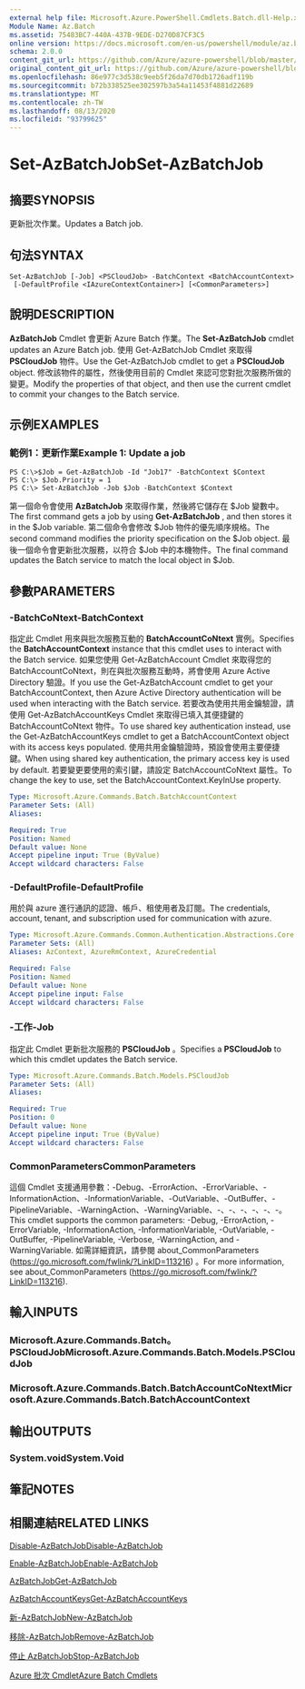 ```yaml
---
external help file: Microsoft.Azure.PowerShell.Cmdlets.Batch.dll-Help.xml
Module Name: Az.Batch
ms.assetid: 75483BC7-440A-437B-9EDE-D270D87CF3C5
online version: https://docs.microsoft.com/en-us/powershell/module/az.batch/set-azbatchjob
schema: 2.0.0
content_git_url: https://github.com/Azure/azure-powershell/blob/master/src/Batch/Batch/help/Set-AzBatchJob.md
original_content_git_url: https://github.com/Azure/azure-powershell/blob/master/src/Batch/Batch/help/Set-AzBatchJob.md
ms.openlocfilehash: 86e977c3d538c9eeb5f26da7d70db1726adf119b
ms.sourcegitcommit: b72b338525ee302597b3a54a11453f4881d22689
ms.translationtype: MT
ms.contentlocale: zh-TW
ms.lasthandoff: 08/13/2020
ms.locfileid: "93799625"
---
```

# <span data-ttu-id="d2722-101">Set-AzBatchJob</span><span class="sxs-lookup"><span data-stu-id="d2722-101">Set-AzBatchJob</span></span>

## <span data-ttu-id="d2722-102">摘要</span><span class="sxs-lookup"><span data-stu-id="d2722-102">SYNOPSIS</span></span>
<span data-ttu-id="d2722-103">更新批次作業。</span><span class="sxs-lookup"><span data-stu-id="d2722-103">Updates a Batch job.</span></span>

## <span data-ttu-id="d2722-104">句法</span><span class="sxs-lookup"><span data-stu-id="d2722-104">SYNTAX</span></span>

```
Set-AzBatchJob [-Job] <PSCloudJob> -BatchContext <BatchAccountContext>
 [-DefaultProfile <IAzureContextContainer>] [<CommonParameters>]
```

## <span data-ttu-id="d2722-105">說明</span><span class="sxs-lookup"><span data-stu-id="d2722-105">DESCRIPTION</span></span>
<span data-ttu-id="d2722-106">**AzBatchJob** Cmdlet 會更新 Azure Batch 作業。</span><span class="sxs-lookup"><span data-stu-id="d2722-106">The **Set-AzBatchJob** cmdlet updates an Azure Batch job.</span></span>
<span data-ttu-id="d2722-107">使用 Get-AzBatchJob Cmdlet 來取得 **PSCloudJob** 物件。</span><span class="sxs-lookup"><span data-stu-id="d2722-107">Use the Get-AzBatchJob cmdlet to get a **PSCloudJob** object.</span></span>
<span data-ttu-id="d2722-108">修改該物件的屬性，然後使用目前的 Cmdlet 來認可您對批次服務所做的變更。</span><span class="sxs-lookup"><span data-stu-id="d2722-108">Modify the properties of that object, and then use the current cmdlet to commit your changes to the Batch service.</span></span>

## <span data-ttu-id="d2722-109">示例</span><span class="sxs-lookup"><span data-stu-id="d2722-109">EXAMPLES</span></span>

### <span data-ttu-id="d2722-110">範例1：更新作業</span><span class="sxs-lookup"><span data-stu-id="d2722-110">Example 1: Update a job</span></span>
```
PS C:\>$Job = Get-AzBatchJob -Id "Job17" -BatchContext $Context
PS C:\> $Job.Priority = 1
PS C:\> Set-AzBatchJob -Job $Job -BatchContext $Context
```

<span data-ttu-id="d2722-111">第一個命令會使用 **AzBatchJob** 來取得作業，然後將它儲存在 $Job 變數中。</span><span class="sxs-lookup"><span data-stu-id="d2722-111">The first command gets a job by using **Get-AzBatchJob** , and then stores it in the $Job variable.</span></span>
<span data-ttu-id="d2722-112">第二個命令會修改 $Job 物件的優先順序規格。</span><span class="sxs-lookup"><span data-stu-id="d2722-112">The second command modifies the priority specification on the $Job object.</span></span>
<span data-ttu-id="d2722-113">最後一個命令會更新批次服務，以符合 $Job 中的本機物件。</span><span class="sxs-lookup"><span data-stu-id="d2722-113">The final command updates the Batch service to match the local object in $Job.</span></span>

## <span data-ttu-id="d2722-114">參數</span><span class="sxs-lookup"><span data-stu-id="d2722-114">PARAMETERS</span></span>

### <span data-ttu-id="d2722-115">-BatchCoNtext</span><span class="sxs-lookup"><span data-stu-id="d2722-115">-BatchContext</span></span>
<span data-ttu-id="d2722-116">指定此 Cmdlet 用來與批次服務互動的 **BatchAccountCoNtext** 實例。</span><span class="sxs-lookup"><span data-stu-id="d2722-116">Specifies the **BatchAccountContext** instance that this cmdlet uses to interact with the Batch service.</span></span>
<span data-ttu-id="d2722-117">如果您使用 Get-AzBatchAccount Cmdlet 來取得您的 BatchAccountCoNtext，則在與批次服務互動時，將會使用 Azure Active Directory 驗證。</span><span class="sxs-lookup"><span data-stu-id="d2722-117">If you use the Get-AzBatchAccount cmdlet to get your BatchAccountContext, then Azure Active Directory authentication will be used when interacting with the Batch service.</span></span> <span data-ttu-id="d2722-118">若要改為使用共用金鑰驗證，請使用 Get-AzBatchAccountKeys Cmdlet 來取得已填入其便捷鍵的 BatchAccountCoNtext 物件。</span><span class="sxs-lookup"><span data-stu-id="d2722-118">To use shared key authentication instead, use the Get-AzBatchAccountKeys cmdlet to get a BatchAccountContext object with its access keys populated.</span></span> <span data-ttu-id="d2722-119">使用共用金鑰驗證時，預設會使用主要便捷鍵。</span><span class="sxs-lookup"><span data-stu-id="d2722-119">When using shared key authentication, the primary access key is used by default.</span></span> <span data-ttu-id="d2722-120">若要變更要使用的索引鍵，請設定 BatchAccountCoNtext 屬性。</span><span class="sxs-lookup"><span data-stu-id="d2722-120">To change the key to use, set the BatchAccountContext.KeyInUse property.</span></span>

```yaml
Type: Microsoft.Azure.Commands.Batch.BatchAccountContext
Parameter Sets: (All)
Aliases:

Required: True
Position: Named
Default value: None
Accept pipeline input: True (ByValue)
Accept wildcard characters: False
```

### <span data-ttu-id="d2722-121">-DefaultProfile</span><span class="sxs-lookup"><span data-stu-id="d2722-121">-DefaultProfile</span></span>
<span data-ttu-id="d2722-122">用於與 azure 進行通訊的認證、帳戶、租使用者及訂閱。</span><span class="sxs-lookup"><span data-stu-id="d2722-122">The credentials, account, tenant, and subscription used for communication with azure.</span></span>

```yaml
Type: Microsoft.Azure.Commands.Common.Authentication.Abstractions.Core.IAzureContextContainer
Parameter Sets: (All)
Aliases: AzContext, AzureRmContext, AzureCredential

Required: False
Position: Named
Default value: None
Accept pipeline input: False
Accept wildcard characters: False
```

### <span data-ttu-id="d2722-123">-工作</span><span class="sxs-lookup"><span data-stu-id="d2722-123">-Job</span></span>
<span data-ttu-id="d2722-124">指定此 Cmdlet 更新批次服務的 **PSCloudJob** 。</span><span class="sxs-lookup"><span data-stu-id="d2722-124">Specifies a **PSCloudJob** to which this cmdlet updates the Batch service.</span></span>

```yaml
Type: Microsoft.Azure.Commands.Batch.Models.PSCloudJob
Parameter Sets: (All)
Aliases:

Required: True
Position: 0
Default value: None
Accept pipeline input: True (ByValue)
Accept wildcard characters: False
```

### <span data-ttu-id="d2722-125">CommonParameters</span><span class="sxs-lookup"><span data-stu-id="d2722-125">CommonParameters</span></span>
<span data-ttu-id="d2722-126">這個 Cmdlet 支援通用參數：-Debug、-ErrorAction、-ErrorVariable、-InformationAction、-InformationVariable、-OutVariable、-OutBuffer、-PipelineVariable、-WarningAction、-WarningVariable、-、-、-、-、-、-。</span><span class="sxs-lookup"><span data-stu-id="d2722-126">This cmdlet supports the common parameters: -Debug, -ErrorAction, -ErrorVariable, -InformationAction, -InformationVariable, -OutVariable, -OutBuffer, -PipelineVariable, -Verbose, -WarningAction, and -WarningVariable.</span></span> <span data-ttu-id="d2722-127">如需詳細資訊，請參閱 about_CommonParameters (https://go.microsoft.com/fwlink/?LinkID=113216) 。</span><span class="sxs-lookup"><span data-stu-id="d2722-127">For more information, see about_CommonParameters (https://go.microsoft.com/fwlink/?LinkID=113216).</span></span>

## <span data-ttu-id="d2722-128">輸入</span><span class="sxs-lookup"><span data-stu-id="d2722-128">INPUTS</span></span>

### <span data-ttu-id="d2722-129">Microsoft.Azure.Commands.Batch。PSCloudJob</span><span class="sxs-lookup"><span data-stu-id="d2722-129">Microsoft.Azure.Commands.Batch.Models.PSCloudJob</span></span>

### <span data-ttu-id="d2722-130">Microsoft.Azure.Commands.Batch.BatchAccountCoNtext</span><span class="sxs-lookup"><span data-stu-id="d2722-130">Microsoft.Azure.Commands.Batch.BatchAccountContext</span></span>

## <span data-ttu-id="d2722-131">輸出</span><span class="sxs-lookup"><span data-stu-id="d2722-131">OUTPUTS</span></span>

### <span data-ttu-id="d2722-132">System.void</span><span class="sxs-lookup"><span data-stu-id="d2722-132">System.Void</span></span>

## <span data-ttu-id="d2722-133">筆記</span><span class="sxs-lookup"><span data-stu-id="d2722-133">NOTES</span></span>

## <span data-ttu-id="d2722-134">相關連結</span><span class="sxs-lookup"><span data-stu-id="d2722-134">RELATED LINKS</span></span>

[<span data-ttu-id="d2722-135">Disable-AzBatchJob</span><span class="sxs-lookup"><span data-stu-id="d2722-135">Disable-AzBatchJob</span></span>](./Disable-AzBatchJob.md)

[<span data-ttu-id="d2722-136">Enable-AzBatchJob</span><span class="sxs-lookup"><span data-stu-id="d2722-136">Enable-AzBatchJob</span></span>](./Enable-AzBatchJob.md)

[<span data-ttu-id="d2722-137">AzBatchJob</span><span class="sxs-lookup"><span data-stu-id="d2722-137">Get-AzBatchJob</span></span>](./Get-AzBatchJob.md)

[<span data-ttu-id="d2722-138">AzBatchAccountKeys</span><span class="sxs-lookup"><span data-stu-id="d2722-138">Get-AzBatchAccountKeys</span></span>](./Get-AzBatchAccountKey.md)

[<span data-ttu-id="d2722-139">新-AzBatchJob</span><span class="sxs-lookup"><span data-stu-id="d2722-139">New-AzBatchJob</span></span>](./New-AzBatchJob.md)

[<span data-ttu-id="d2722-140">移除-AzBatchJob</span><span class="sxs-lookup"><span data-stu-id="d2722-140">Remove-AzBatchJob</span></span>](./Remove-AzBatchJob.md)

[<span data-ttu-id="d2722-141">停止 AzBatchJob</span><span class="sxs-lookup"><span data-stu-id="d2722-141">Stop-AzBatchJob</span></span>](./Stop-AzBatchJob.md)

[<span data-ttu-id="d2722-142">Azure 批次 Cmdlet</span><span class="sxs-lookup"><span data-stu-id="d2722-142">Azure Batch Cmdlets</span></span>](/powershell/module/az.batch)


